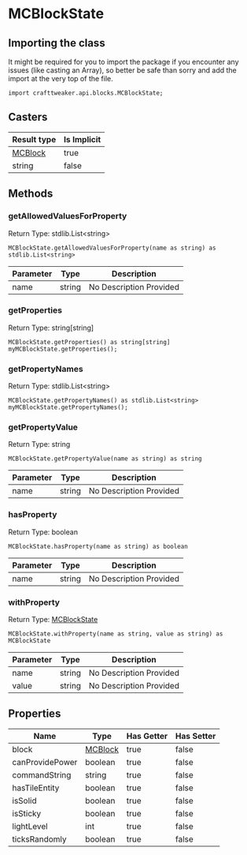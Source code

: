 # MCBlockState

## Importing the class

It might be required for you to import the package if you encounter any issues (like casting an Array), so better be safe than sorry and add the import at the very top of the file.
```zenscript
import crafttweaker.api.blocks.MCBlockState;
```


## Casters

| Result type | Is Implicit |
|-------------|-------------|
| [MCBlock](/vanilla/api/blocks/MCBlock) | true |
| string | false |

## Methods

### getAllowedValuesForProperty

Return Type: stdlib.List&lt;string&gt;

```zenscript
MCBlockState.getAllowedValuesForProperty(name as string) as stdlib.List<string>
```

| Parameter | Type | Description |
|-----------|------|-------------|
| name | string | No Description Provided |


### getProperties

Return Type: string[string]

```zenscript
MCBlockState.getProperties() as string[string]
myMCBlockState.getProperties();
```

### getPropertyNames

Return Type: stdlib.List&lt;string&gt;

```zenscript
MCBlockState.getPropertyNames() as stdlib.List<string>
myMCBlockState.getPropertyNames();
```

### getPropertyValue

Return Type: string

```zenscript
MCBlockState.getPropertyValue(name as string) as string
```

| Parameter | Type | Description |
|-----------|------|-------------|
| name | string | No Description Provided |


### hasProperty

Return Type: boolean

```zenscript
MCBlockState.hasProperty(name as string) as boolean
```

| Parameter | Type | Description |
|-----------|------|-------------|
| name | string | No Description Provided |


### withProperty

Return Type: [MCBlockState](/vanilla/api/blocks/MCBlockState)

```zenscript
MCBlockState.withProperty(name as string, value as string) as MCBlockState
```

| Parameter | Type | Description |
|-----------|------|-------------|
| name | string | No Description Provided |
| value | string | No Description Provided |



## Properties

| Name | Type | Has Getter | Has Setter |
|------|------|------------|------------|
| block | [MCBlock](/vanilla/api/blocks/MCBlock) | true | false |
| canProvidePower | boolean | true | false |
| commandString | string | true | false |
| hasTileEntity | boolean | true | false |
| isSolid | boolean | true | false |
| isSticky | boolean | true | false |
| lightLevel | int | true | false |
| ticksRandomly | boolean | true | false |

